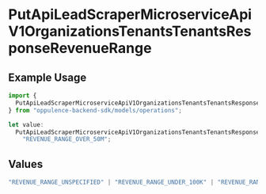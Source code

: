 # PutApiLeadScraperMicroserviceApiV1OrganizationsTenantsTenantsResponseRevenueRange

## Example Usage

```typescript
import {
  PutApiLeadScraperMicroserviceApiV1OrganizationsTenantsTenantsResponseRevenueRange,
} from "oppulence-backend-sdk/models/operations";

let value:
  PutApiLeadScraperMicroserviceApiV1OrganizationsTenantsTenantsResponseRevenueRange =
    "REVENUE_RANGE_OVER_50M";
```

## Values

```typescript
"REVENUE_RANGE_UNSPECIFIED" | "REVENUE_RANGE_UNDER_100K" | "REVENUE_RANGE_100K_TO_1M" | "REVENUE_RANGE_1M_TO_10M" | "REVENUE_RANGE_10M_TO_50M" | "REVENUE_RANGE_OVER_50M"
```